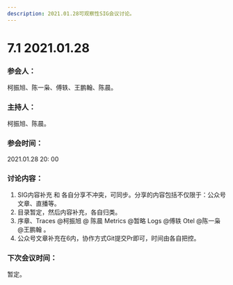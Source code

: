 ```yaml
---
description: 2021.01.28可观察性SIG会议讨论。
---
```


# 7.1 2021.01.28

### 参会人：

柯振旭、陈一枭、傅轶、王鹏翰、陈晨。

### 主持人： 

柯振旭、陈晨。

### 参会时间：

2021.01.28  20: 00

### 讨论内容：

1. SIG内容补充 和 各自分享不冲突，可同步。分享的内容包括不仅限于：公众号文章、直播等。
2. 目录暂定，然后内容补充，各自归类。
3. 序章、Traces @柯振旭 @ 陈晨  Metrics @暂略   Logs @傅轶 Otel @陈一枭 @王鹏翰 。
4. 公众号文章补充在6内，协作方式Git提交Pr即可，时间由各自把控。

### 下次会议时间：

暂定。



